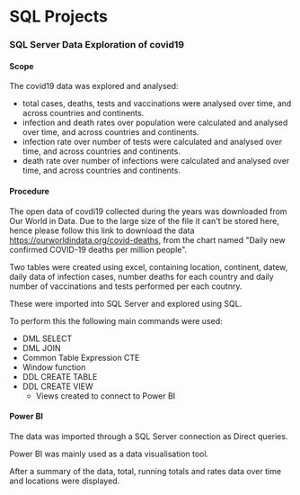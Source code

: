 # SQL Projects

### SQL Server Data Exploration of covid19

#### Scope
The covid19 data was explored and analysed:
- total cases, deaths, tests and vaccinations were analysed over time, and across countries and continents.
- infection and death rates over population were calculated and analysed over time, and across countries and continents.
- infection rate over number of tests were calculated and analysed over time, and across countries and continents.
- death rate over number of infections were calculated and analysed over time, and across countries and continents.

#### Procedure
The open data of covdi19 collected during the years was downloaded from Our World in Data. Due to the large size of the file it can't be stored here, hence please follow this link to download the data https://ourworldindata.org/covid-deaths, from the chart named "Daily new confirmed COVID-19 deaths per million people".

Two tables were created using excel, containing location, continent, datew, daily data of infection cases, number deaths for each country and daily number of vaccinations and tests performed per each coutnry.

These were imported into SQL Server and explored using SQL.

To perform this the following main commands were used:
- DML SELECT
- DML JOIN
- Common Table Expression CTE
- Window function
- DDL CREATE TABLE
- DDL CREATE VIEW
  - Views created to connect to Power BI


#### Power BI
The data was imported through a SQL Server connection as Direct queries.

Power BI was mainly used as a data visualisation tool.

After a summary of the data, total, running totals and rates data over time and locations were displayed.
